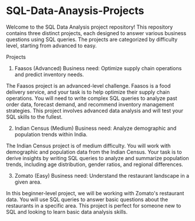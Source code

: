 # SQL-Data-Anaysis-Projects
Welcome to the SQL Data Analysis project repository! This repository contains three distinct projects, each designed to answer various business questions using SQL queries. The projects are categorized by difficulty level, starting from advanced to easy.

Projects
1. Faasos (Advanced)
Business need: Optimize supply chain operations and predict inventory needs.

The Faasos project is an advanced-level challenge. Faasos is a food delivery service, and your task is to help optimize their supply chain operations. You will need to write complex SQL queries to analyze past order data, forecast demand, and recommend inventory management strategies. This project involves advanced data analysis and will test your SQL skills to the fullest.

2. Indian Census (Medium)
Business need: Analyze demographic and population trends within India.

The Indian Census project is of medium difficulty. You will work with demographic and population data from the Indian Census. Your task is to derive insights by writing SQL queries to analyze and summarize population trends, including age distribution, gender ratios, and regional differences.

3. Zomato (Easy)
Business need: Understand the restaurant landscape in a given area.

In this beginner-level project, we will be working with Zomato's restaurant data. You will use SQL queries to answer basic questions about the restaurants in a specific area. This project is perfect for someone new to SQL and looking to learn basic data analysis skills.
